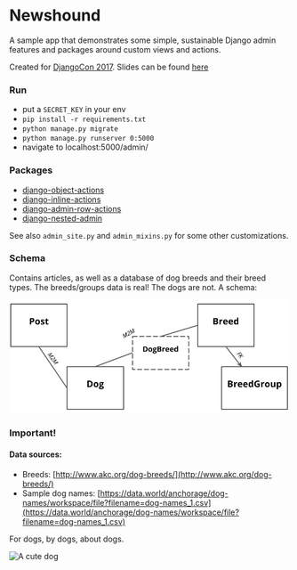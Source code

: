 # Newshound

A sample app that demonstrates some simple, sustainable Django admin features
and packages around custom views and actions.

Created for [DjangoCon 2017](https://2017.djangocon.us/talks/saved-you-a-click-or-three-supercharging-the-django-admin-with-actions-and-views/). Slides can be found [here](https://docs.google.com/presentation/d/1lVgL3SEQUTUcSFs4sD6-nGFbFn15FOK310D6m7F_WuY/edit)

### Run

- put a `SECRET_KEY` in your env
- `pip install -r requirements.txt`
- `python manage.py migrate`
- `python manage.py runserver 0:5000`
- navigate to localhost:5000/admin/

### Packages

- [django-object-actions](https://github.com/crccheck/django-object-actions)
- [django-inline-actions](https://github.com/escaped/django-inline-actions/)
- [django-admin-row-actions](https://github.com/DjangoAdminHackers/django-admin-row-actions)
- [django-nested-admin](https://github.com/theatlantic/django-nested-admin)

See also `admin_site.py` and `admin_mixins.py` for some other customizations.

### Schema

Contains articles, as well as a database of dog breeds and their breed types.
The breeds/groups data is real! The dogs are not. A schema:

![Newshound schema](newshound/static/newshound-schema.png)

### Important!

#### Data sources:

- Breeds: [http://www.akc.org/dog-breeds/](http://www.akc.org/dog-breeds/)
- Sample dog names: [https://data.world/anchorage/dog-names/workspace/file?filename=dog-names_1.csv](https://data.world/anchorage/dog-names/workspace/file?filename=dog-names_1.csv)

For dogs, by dogs, about dogs.

![A cute dog](https://i.ytimg.com/vi/opKg3fyqWt4/hqdefault.jpg)
